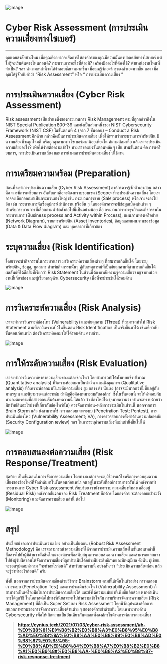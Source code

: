![image](https://github.com/Mon5te2/Mon5te2.github.io/assets/135462462/f0f5ff68-624b-49c0-888d-351dee56a359)

# Cyber Risk Assessment (การประเมินความเสี่ยงทางไซเบอร์)

---

คุณเคยสงสัยบ้างไหม เมื่อคุณคิดอยากจะจัดการให้องค์กรของคุณมีความมั่นคงปลอดภัยทางไซเบอร์ แต่ไม่รู้จะเริ่มต้นตรงไหนก่อนดี? กระบวนการอะไรที่ต้องมี? เครื่องมืออะไรที่ต้องใช้? ตำแหน่งงานไหนที่จำเป็น? ฯลฯ คำถามเหล่านี้จะได้คำตอบชัดเจนมากขึ้น เมื่อคุณรู้จักองค์กรของตัวเองมากขึ้น และ เมื่อคุณได้รู้จักกับคำว่า “Risk Assessment” หรือ “ การประเมินความเสี่ยง ”

# การประเมินความเสี่ยง (Cyber Risk Assessment)

Risk assessment เป็นส่วนหนึ่งของกระบวนการ Risk Management ตามที่ถูกกล่าวถึงใน NIST Special Publication 800-39 และยังเป็นส่วนหนึ่งของ NIST Cybersecurity Framework (NIST CSF) ในขั้นตอนที่ 4 (จาก 7 ขั้นตอน) – Conduct a Risk Assessment อีกด้วย กล่าวคือเป็นการประเมินความเสี่ยง เพื่อให้ทราบว่ากระบวนการ/ทรัพย์สิน มีความเสี่ยงที่จะถูกโจมตี หรือถูกคุกคามทางไซเบอร์มากน้อยเพียงใด คำถามถัดมาคือ แล้วเราจะประเมินความเสี่ยงอะไร? เพื่อให้ง่ายต่อความเข้าใจ ทางเราขอแบ่งขั้นตอนหลัก ๆ เป็น สามขั้นตอน คือ การเตรียมการ, การประเมินความเสี่ยง และ การนำผลการประเมินความเสี่ยงไปใช้งาน

# การเตรียมความพร้อม (Preparation)

ก่อนที่จะทำการประเมินความเสี่ยง (Cyber Risk Assessment) องค์กรควรรู้จักตัวเองก่อน กล่าวคือ ควรมีการเตรียมการ อันดับแรกคือจะต้องทราบขอบเขต (Scope) ที่จะประเมินความเสี่ยง โดยเราอาจจะเลือกออกมาเป็นกระบวนการใหญ่ เช่น กระบวนการขาย (Sale process) หรือเจาะจงลงไปอีก เช่น กระบวนการจัดซื้ออุปกรณ์สำนักงาน หรืออื่น ๆ โดยองค์กรควรจะมีข้อมูลเบื้องต้นต่าง ๆ สำหรับกระบวนการที่เลือกตามหัวข้อดังต่อไปนี้เป็นอย่างน้อย คือ กระบวนการทางธุรกิจและกิจกรรมในกระบวนการ  (Business process and Activity within Process), แผนภาพทางเครือข่าย (Network Diagram), รายการทรัพย์สิน (Asset Inventories), ข้อมูลและแผนภาพของข้อมูล (Data & Data Flow diagram) และ บุคคลากรที่เกี่ยวข้อง

# ระบุความเสี่ยง (Risk Identification)

โดยเราจะนำกิจกรรมในกระบวนการ มาวิเคราะห์ความเสี่ยงต่างๆ ที่สามารถเกิดขึ้นได้ โดยระบุทรัพย์สิน, ข้อมูล, บุคลากร สำหรับกิจกรรมนั้นๆ คู่กับเหตุการณ์ที่เป็นภัยคุกคามที่สามารถเกิดขึ้นได้ ผลลัพธ์ที่ได้คือสิ่งที่เรียกว่า Risk Statement ในส่วนนี้ต้องอาศัยความรู้ความเชี่ยวชาญจากหน่วยงานที่เกี่ยวข้อง และผู้เชี่ยวชาญด้าน Cybersecurity เพื่อที่จะประเมินได้รอบด้าน

![image](https://github.com/Mon5te2/Mon5te2.github.io/assets/135462462/548a00b9-16bd-4370-9d8b-16ed64c3629d)

# การวิเคราะห์ความเสี่ยง (Risk Analysis)

เราจะทำการวิเคราะห์ช่องโหว่ (Vulnerability) และภัยคุกคาม (Threat) ที่สามารถทำให้ Risk Statement ตามที่เราวิเคราะห์ไว้ในขึ้นตอน Risk Identification เป็นจริงขึ้นมาได้ เช่นเดียวกับขั้นตอนก่อนหน้า ต้องวิเคราะห์ออกมาให้ได้รอบด้าน ครบถ้วน

![image](https://github.com/Mon5te2/Mon5te2.github.io/assets/135462462/425a4280-caae-44b3-b4c3-0a480b2137aa)

# การให้ระดับความเสี่ยง (Risk Evaluation)

เราจะทำการวิเคราะห์หาค่าความเสี่ยงของแต่ละช่องโหว่ โดยสามารถทำได้ทั้งแบบเชิงปริมาณ (Quantitative analysis) ที่วิเคราะห์ออกมาเป็นค่าเงิน และเชิงคุณภาพ (Qualitative analysis) ที่วิเคราะห์ออกมาเป็นระดับความเสี่ยง สูง กลาง ต่ำ นั่นเอง (อาจจะมีมากกว่านี้ ขึ้นอยู่กับมาตรฐาน และนิยามของแต่ละระดับ สำคัญคือต้องเหมาะสมกับองค์กร) ซึ่งในขั้นตอนนี้ จะให้คำตอบกับทางองค์กรตามที่กล่าวตอนเริ่มต้นบทความนี้ ได้แล้ว ว่า ช่องโหว่ใด (หมายความว่า ท่านจะทราบด้วยว่า มีทรัพย์สินอะไรบ้างที่เกี่ยวกับช่องโหว่นั้น) ควรจัดการก่อน-หลังการประเมินในส่วนนี้ นอกจากการ Brain Storm แล้ว ยังสามารถใช้ การทดสอบเจาะระบบ (Penetration Test; Pentest), การประเมินช่องโหว่ (Vulnerability Assessment; VA), การตรวจสอบการตั้งค่าด้านความปลอดภัย (Security Configuration review) ฯลฯ ในการระบุค่าความเสี่ยงที่แม่นยำยิ่งขึ้นไปได้

![image](https://github.com/Mon5te2/Mon5te2.github.io/assets/135462462/b4e9710c-c9e3-49e5-af84-6dc366833929)

# การตอบสนองต่อความเสี่ยง (Risk Response/Treatment)

สุดท้าย เป็นขั้นตอนในการจัดการความเสี่ยง โดยทางองค์กรจะระบุวิธีการแก้ไขหรือการควบคุมความเสี่ยงของช่องโหว่ที่จัดลำดับมาในขั้นตอนก่อนหน้า จนอยู่ในระดับที่องค์กรสามารถรับได้ หลังจากทำกระบวนการ Cyber Risk assessment เรียบร้อย เรายังจะทราบ ความเสี่ยงที่หลงเหลืออยู่ (Residual Risk) หลังจากขั้นตอนของ Risk Treatment อีกด้วย โดยองค์กร จะต้องคอยเฝ้าระวัง (Monitoring) และจัดการความเสี่ยงเหล่านี้ ต่อไป

![image](https://github.com/Mon5te2/Mon5te2.github.io/assets/135462462/4a373086-b121-4bba-9dd9-bc61092b93aa)

# สรุป
ประโยชน์ของการประเมินความเสี่ยง อย่างเป็นขั้นตอน (Robust Risk Assessment Methodology) คือ เราจะสามารถนำความเสี่ยงที่ได้จากการประเมินความเสี่ยงในขั้นตอนเหล่านี้สื่อสารไปยังผู้มีอำนาจตัดสินใจขององค์กรเพื่อสนับสนุนการตอบสนองความเสี่ยง และสามารถแจกแจงไปยังผู้รับผิดชอบให้จัดการความเสี่ยงที่ถูกประเมินได้อย่างมีประสิทธิภาพและมีเหตุมีผล  ดังนั้น ผู้เขียนจะขอสรุปตอบคำถาม “จะทำอะไรก่อนดี” สำหรับบทความนี้ อย่างสั้นๆว่า “ประเมินความเสี่ยงก่อน แล้วจะรู้ว่าทำอะไรก่อนดี” ครับ

ทั้งนี้ นอกจากการประเมินความเสี่ยงด้วยวิธีการ Brainstorm ตามที่ได้เห็นในตัวอย่าง การทดสอบเจาะระบบ (Penetration Test) และการประเมินช่องโหว่ (Vulnerability Assessment) ก็สามารถเป็นเครื่องมือในการประเมินความเสี่ยงได้ และยังได้ความแม่นยำที่เพิ่มขึ้นอีกด้วย หากดำเนินการได้ถูกวิธี
ในโอกาสต่อไปทางซีเนียสจะพาไปทำความเข้าใจกับ การบริหารจัดการความเสี่ยง (Risk Management) ที่ถือเป็น Super Set ของ Risk Assessment โดยมีวัตถุประสงค์คือการผนวกภาพรวมของการจัดการความเสี่ยงด้านต่าง ๆ ขององค์กรเข้าด้วยกัน โดยเฉพาะทางด้าน Cybersecurity เพื่อให้เกิดความเป็นอันเดียวกันตลอดทั้งองค์กรในด้านการจัดการความเสี่ยง


> **https://cynius.tech/2021/07/03/cyber-risk-assessment/#h-%E0%B8%81%E0%B8%B2%E0%B8%A3%E0%B8%95%E0%B8%AD%E0%B8%9A%E0%B8%AA%E0%B8%99%E0%B8%AD%E0%B8%87%E0%B8%95-%E0%B8%AD%E0%B8%84%E0%B8%A7%E0%B8%B2%E0%B8%A1%E0%B9%80%E0%B8%AA-%E0%B8%A2%E0%B8%87-risk-response-treatment**



